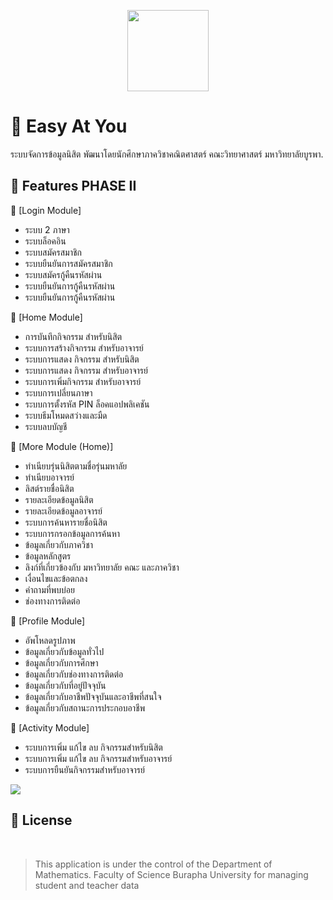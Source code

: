 
<p align="center">
    <img src="https://webzbinaryz.web.app/assets/EZ@U2.png"
        height="130">

# 📱 Easy At You 
ระบบจัดการข้อมูลนิสิต พัฒนาโดยนักศึกษาภาควิชาคณิตศาสตร์ คณะวิทยาศาสตร์ มหาวิทยาลัยบูรพา.



## 🎉 Features PHASE II

📌 [Login Module]
- ระบบ 2 ภาษา
- ระบบล็อคอิน
- ระบบสมัครสมาชิก
- ระบบยืนยันการสมัครสมาชิก
- ระบบสมัครกู้คืนรหัสผ่าน
- ระบบยืนยันการกู้คืนรหัสผ่าน
- ระบบยืนยันการกู้คืนรหัสผ่าน

📌 [Home Module]
- การบันทึกกิจกรรม สำหรับนิสิต
- ระบบการสร้างกิจกรรม สำหรับอาจารย์
- ระบบการแสดง กิจกรรม สำหรับนิสิต
- ระบบการแสดง กิจกรรม สำหรับอาจารย์
- ระบบการเพิ่มกิจกรรม สำหรับอาจารย์
- ระบบการเปลี่ยนภาษา
- ระบบการตั้งรหัส PIN ล็อคแอปพลิเคชัน
- ระบบธีมโหมดสว่างและมืด
- ระบบลบบัญชี

📌 [More Module (Home)]
 - ทำเนียบรุ่นนิสิตตามชื่อรุ่นมหาลัย
 - ทำเนียบอาจารย์
 - ลิสต์รายชื่อนิสิต
 - รายละเอียดข้อมูลนิสิต
 - รายละเอียดข้อมูลอาจารย์
 - ระบบการค้นหารายชื่อนิสิต
 - ระบบการกรอกข้อมูลการค้นหา
 - ข้อมูลเกี่ยวกับภาควิชา
 - ข้อมูลหลักสูตร
 - ลิงก์ที่เกี่ยวข้องกับ มหาวิทยาลัย คณะ และภาควิชา
 - เงื่อนไขและข้อตกลง
 - คำถามที่พบบ่อย
 - ช่องทางการติดต่อ
 
📌 [Profile Module]
 - อัพโหลดรูปภาพ
 - ข้อมูลเกี่ยวกับข้อมูลทั่วไป
 - ข้อมูลเกี่ยวกับการศึกษา
 - ข้อมูลเกี่ยวกับช่องทางการติดต่อ
 - ข้อมูลเกี่ยวกับที่อยู่ปัจจุบัน
 - ข้อมูลเกี่ยวกับอาชีพปัจจุบันและอาชีพที่สนใจ
 - ข้อมูลเกี่ยวกับสถานะการประกอบอาชีพ
 
📌 [Activity Module]
- ระบบการเพิ่ม แก้ไข ลบ กิจกรรมสำหรับนิสิต
- ระบบการเพิ่ม แก้ไข ลบ กิจกรรมสำหรับอาจารย์
- ระบบการยืนยันกิจกรรมสำหรับอาจารย์

<img src="https://drive.google.com/uc?id=1YC2i1lgW7vOniTx3qLKXjMgt3H1UwUix" />




##  🔏 License

<br>

> 
> 
> This application is under the control of the Department of Mathematics. Faculty of Science Burapha University for managing student and teacher data
> 
> 








